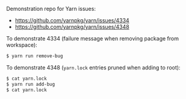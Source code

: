 Demonstration repo for Yarn issues:

- https://github.com/yarnpkg/yarn/issues/4334
- https://github.com/yarnpkg/yarn/issues/4348

To demonstrate 4334 (failure message when removing package from workspace):

```sh
$ yarn run remove-bug
```

To demonstrate 4348 (`yarn.lock` entries pruned when adding to root):

```sh
$ cat yarn.lock
$ yarn run add-bug
$ cat yarn.lock
```

